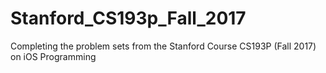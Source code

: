 # Stanford_CS193p_Fall_2017
Completing the problem sets from the Stanford Course CS193P (Fall 2017) on iOS Programming
